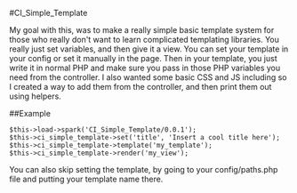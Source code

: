 #CI_Simple_Template

My goal with this, was to make a really simple basic template system for those who really don't want to learn complicated
templating libraries. You really just set variables, and then give it a view. You can set your template in your config
or set it manually in the page. Then in your template, you just write it in normal PHP and make sure you pass in those
PHP variables you need from the controller. I also wanted some basic CSS and JS including so I created a way to add
them from the controller, and then print them out using helpers.

##Example

    $this->load->spark('CI_Simple_Template/0.0.1');
    $this->ci_simple_template->set('title', 'Insert a cool title here');
    $this->ci_simple_template->template('my_template');
    $this->ci_simple_template->render('my_view');

You can also skip setting the template, by going to your config/paths.php file and putting your template name there.